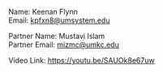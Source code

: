 Name: Keenan Flynn  
Email: kpfxn8@umsystem.edu  

Partner Name: Mustavi Islam  
Partner Email: mizmc@umkc.edu

Video Link: https://youtu.be/SAUOk8e67uw
